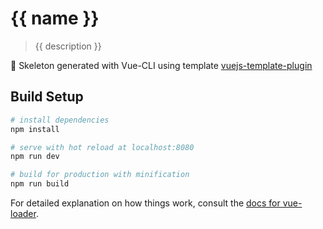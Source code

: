 # {{ name }}

> {{ description }}

:rocket: Skeleton generated with Vue-CLI using template [vuejs-template-plugin](https://github.com/mazipan/vuejs-template-plugin)

## Build Setup

``` bash
# install dependencies
npm install

# serve with hot reload at localhost:8080
npm run dev

# build for production with minification
npm run build
```

For detailed explanation on how things work, consult the [docs for vue-loader](http://vuejs.github.io/vue-loader).
